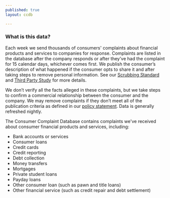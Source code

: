 ```yaml
---
published: true
layout: ccdb

---
```


### What is this data?

Each week we send thousands of consumers' complaints about financial products and services to companies for response. Complaints are listed in the database after the company responds or after they’ve had the complaint for 15 calendar days, whichever comes first. We publish the consumer’s description of what happened if the consumer opts to share it and after taking steps to remove personal information. See our <a class="icon-link icon-link__pdf icon-link__no-wrap" href="http://files.consumerfinance.gov/a/assets/201503_cfpb_Narrative-Scrubbing-Standard.pdf"><span class="icon-link_text">Scrubbing Standard</span></a> and <a class="icon-link icon-link__pdf icon-link__no-wrap" href="http://files.consumerfinance.gov/f/201509_cfpb_evaluation-of-narrative-scrubbing-standard-and-process.pdf"><span class="icon-link_text">Third Party Study</span></a> for more details.

We don’t verify all the facts alleged in these complaints, but we take steps to confirm a commercial relationship between the consumer and the company. We may remove complaints if they don’t meet all of the publication criteria as defined in our <a class="icon-link icon-link__pdf icon-link__no-wrap" href="http://files.consumerfinance.gov/f/201303_cfpb_Final-Policy-Statement-Disclosure-of-Consumer-Complaint-Data.pdf"><span class="icon-link_text">policy statement</span></a>. Data is generally refreshed nightly.

The Consumer Complaint Database contains complaints we've received about consumer financial products and services, including:

- Bank accounts or services
- Consumer loans
- Credit cards
- Credit reporting
- Debt collection
- Money transfers
- Mortgages
- Private student loans
- Payday loans
- Other consumer loan (such as pawn and title loans)
- Other financial service (such as credit repair and debt settlement)

<body id="overview"></body>
